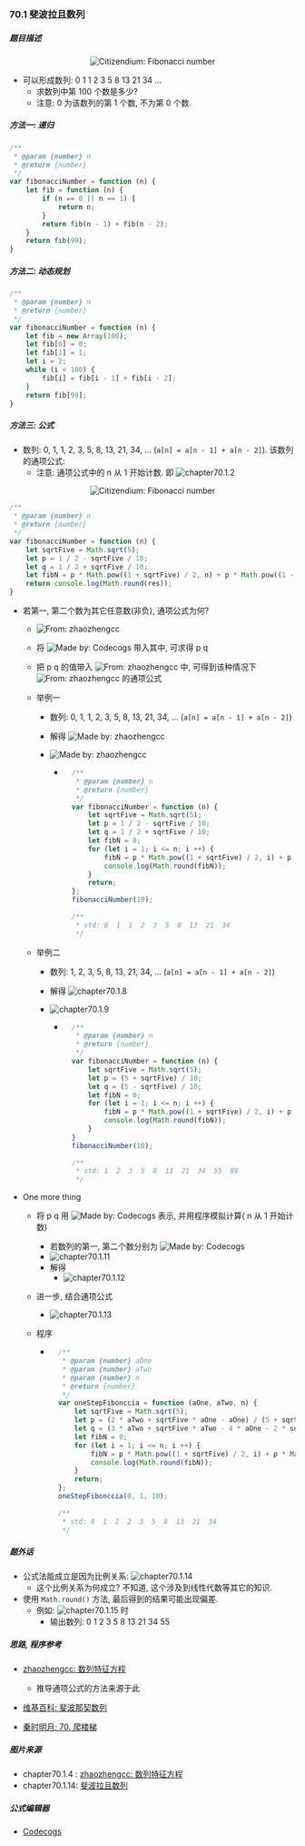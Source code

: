 ### 70.1 斐波拉且数列

##### 题目描述

<div align = center>
    <img src = "https://github.com/sctang0/LeetCode-Private/blob/master/images/01-99/chapter70.1.1.png" alt = "Citizendium: Fibonacci number">
</div>



* 可以形成数列: 0  1  1  2  3  5  8  13  21  34  ...
    * 求数列中第 100 个数是多少?
    * 注意: 0 为该数列的第 1 个数, 不为第 0 个数.


##### 方法一: 递归

```javascript
/**
 * @param {number} n
 * @return {number}
 */
var fibonacciNumber = function (n) {
    let fib = function (n) {
        if (n == 0 || n == 1) {
            return n;
        }
        return fib(n - 1) + fib(n - 2);
    }
    return fib(99);
}
```



##### 方法二: 动态规划

```javascript
/**
 * @param {number} n
 * @return {number}
 */
var fibonacciNumber = function (n) {
    let fib = new Array(100);
    let fib[0] = 0;
    let fib[1] = 1;
    let i = 2;
    while (i < 100) {
        fib[i] = fib[i - 1] + fib[i - 2];
    }
    return fib[99];
}
```



##### 方法三: 公式

* 数列: 0, 1, 1, 2, 3, 5, 8, 13, 21, 34, ... (`a[n] = a[n - 1] + a[n - 2]`). 该数列的通项公式:
    * 注意: 通项公式中的 n 从 1 开始计数. 即 ![chapter70.1.2](https://github.com/sctang0/LeetCode-Private/blob/master/images/01-99/chapter70.1.2.png)

<div align = center>
    <img src = "https://github.com/sctang0/LeetCode-Private/blob/master/images/01-99/chapter70.1.3.png" alt = "Citizendium: Fibonacci number">
</div>





```javascript
/**
 * @param {number} n
 * @return {number}
 */
var fibonacciNumber = function (n) {
    let sqrtFive = Math.sqrt(5);
    let p = 1 / 2 - sqrtFive / 10;
    let q = 1 / 2 + sqrtFive / 10;
    let fibN = p * Math.pow((1 + sqrtFive) / 2, n) + p * Math.pow((1 - sqrtFive) / 2, n);
    return console.log(Math.round(res));
}
```

* 若第一, 第二个数为其它任意数(非负), 通项公式为何?

    * ![From: zhaozhengcc](https://github.com/sctang0/LeetCode-Private/blob/master/images/01-99/chapter70.1.4.png)
      
    * 将 ![Made by: Codecogs](https://github.com/sctang0/LeetCode-Private/blob/master/images/01-99/chapter70.1.5.png) 带入其中, 可求得 p q

    * 把 p q 的值带入 ![From: zhaozhengcc](https://github.com/sctang0/LeetCode-Private/blob/master/images/01-99/chapter70.1.6.png) 中, 可得到该种情况下 ![From: zhaozhengcc](https://github.com/sctang0/LeetCode-Private/blob/master/images/01-99/chapter70.1.6.png) 的通项公式

    * 举例一

        * 数列: 0, 1, 1, 2, 3, 5, 8, 13, 21, 34, ... (`a[n] = a[n - 1] + a[n - 2]`)

        * 解得 ![Made by: zhaozhengcc](https://github.com/sctang0/LeetCode-Private/blob/master/images/01-99/chapter70.1.7.png)

        * ![Made by: zhaozhengcc](https://github.com/sctang0/LeetCode-Private/blob/master/images/01-99/chapter70.1.8.png)

            * ```javascript
                /**
                 * @param {number} n
                 * @return {number}
                 */
                var fibonacciNumber = function (n) {
                    let sqrtFive = Math.sqrt(5);
                    let p = 1 / 2 - sqrtFive / 10;
                    let q = 1 / 2 + sqrtFive / 10;
                    let fibN = 0;
                    for (let i = 1; i <= n; i ++) {
                        fibN = p * Math.pow((1 + sqrtFive) / 2, i) + p * Math.pow((1 - sqrtFive) / 2, i);
                        console.log(Math.round(fibN));
                    }
                    return;
                };
                fibonacciNumber(10);
                
                /**
                 * std: 0  1  1  2  3  5  8  13  21  34
                 */
                ```

    * 举例二

        * 数列: 1, 2, 3, 5, 8, 13, 21, 34, ... (`a[n] = a[n - 1] + a[n - 2]`)
        
        * 解得 ![chapter70.1.8](https://github.com/sctang0/LeetCode-Private/blob/master/images/01-99/chapter70.1.9.png)
        
        * ![chapter70.1.9](https://github.com/sctang0/LeetCode-Private/blob/master/images/01-99/chapter70.1.10.png)
        
            * ```javascript
                /**
                 * @param {number} n
                 * @return {number}
                 */
                var fibonacciNumber = function (n) {
                    let sqrtFive = Math.sqrt(5);
                    let p = (5 + sqrtFive) / 10;
                    let q = (5 - sqrtFive) / 10;
                    let fibN = 0;
                    for (let i = 1; i <= n; i ++) {
                        fibN = p * Math.pow((1 + sqrtFive) / 2, i) + p * Math.pow((1 - sqrtFive) / 2, i);
                        console.log(Math.round(fibN));
                    }
                }
                fibonacciNumber(10);
                
                /**
                 * std: 1  2  3  5  8  13  21  34  55  89
                 */
                ```

* One more thing

    * 将 p q 用 ![Made by: Codecogs](https://github.com/sctang0/LeetCode-Private/blob/master/images/01-99/chapter70.1.5.png) 表示, 并用程序模拟计算( n 从 1 开始计数)

        * 若数列的第一, 第二个数分别为 ![Made by: Codecogs](https://github.com/sctang0/LeetCode-Private/blob/master/images/01-99/chapter70.1.5.png)
        * ![chapter70.1.11](https://github.com/sctang0/LeetCode-Private/blob/master/images/01-99/chapter70.1.11.png)
        * 解得
            * ![chapter70.1.12](https://github.com/sctang0/LeetCode-Private/blob/master/images/01-99/chapter70.1.12.png)

    * 进一步, 结合通项公式

        * ![chapter70.1.13](https://github.com/sctang0/LeetCode-Private/blob/master/images/01-99/chapter70.1.13.png)

    * 程序

        * ```javascript
            /**
             * @param {number} aOne
             * @param {number} aTwo
             * @param {number} n
             * @return {number}
             */
            var oneStepFibonccia = function (aOne, aTwo, n) {
                let sqrtFive = Math.sqrt(5);
                let p = (2 * aTwo + sqrtFive * aOne - aOne) / (5 + sqrtFive);
                let q = (3 * aTwo + sqrtFive * aTwo - 4 * aOne - 2 * sqrtFive * aOne) / (5 + sqrtFive);
                let fibN = 0;
                for (let i = 1; i <= n; i ++) {
                    fibN = p * Math.pow((1 + sqrtFive) / 2, i) + p * Math.pow((1 - sqrtFive) / 2, i);
                    console.log(Math.round(fibN));
                }
                return;
            };
            oneStepFibonccia(0, 1, 10);
            
            /**
             * std: 0  1  1  2  3  5  8  13  21  34
             */
            ```



##### 题外话

* 公式法能成立是因为比例关系: ![chapter70.1.14](https://github.com/sctang0/LeetCode-Private/blob/master/images/01-99/chapter70.1.14.png)
    * 这个比例关系为何成立? 不知道, 这个涉及到线性代数等其它的知识.
* 使用 `Math.round()` 方法, 最后得到的结果可能出现偏差.
    * 例如: ![chapter70.1.15](https://github.com/sctang0/LeetCode-Private/blob/master/images/01-99/chapter70.1.15.png) 时
        * 输出数列: 0  1  2  3  5  8  13  21  34  55



##### 思路, 程序参考

* [zhaozhengcc: 数列特征方程](https://blog.csdn.net/bigtiao097/article/details/77113874)
    * 推导通项公式的方法来源于此

* [维基百科: 斐波那契数列](https://zh.wikipedia.org/wiki/%E6%96%90%E6%B3%A2%E9%82%A3%E5%A5%91%E6%95%B0%E5%88%97)

* [秦时明月: 70. 爬楼梯](https://leetcode-cn.com/problems/climbing-stairs/solution/70-pa-lou-ti-by-alexer-660/)

##### 图片来源

* chapter70.1.4 : [zhaozhengcc: 数列特征方程](https://blog.csdn.net/bigtiao097/article/details/77113874)
* chapter70.1.14: [斐波拉且数列](https://zh.wikipedia.org/wiki/%E6%96%90%E6%B3%A2%E9%82%A3%E5%A5%91%E6%95%B0%E5%88%97)

##### 公式编辑器

* [Codecogs](https://www.codecogs.com/latex/eqneditor.php?lang=zh-cn)